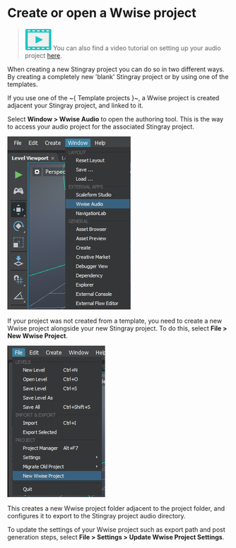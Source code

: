 # Create or open a Wwise project

> ![](../../images/icon_video.png) You can also find a video tutorial on setting up your audio project [here](http://area.autodesk.com/learning/set-up-an-audio-project).

When creating a new Stingray project you can do so in two different ways.
By creating a completely new 'blank' Stingray project or by using one of
the templates.

If you use one of the ~{ Template projects }~, a Wwise project is created adjacent your Stingray project, and linked to it.

Select **Window > Wwise Audio** to open the authoring tool. This is the way to access
your audio project for the associated Stingray project.

![](../images/image1.jpeg)

If your project was not created from a template, you need to create
a new Wwise project alongside your new Stingray project. To do this, select **File > New Wwise Project**.

![](../images/image2.jpeg)

This creates a new Wwise project folder adjacent to the project folder, and
configures it to export to the Stingray project audio directory.

To update the settings of your Wwise project such as export path and post generation steps, select **File > Settings > Update Wwise Project Settings**.
